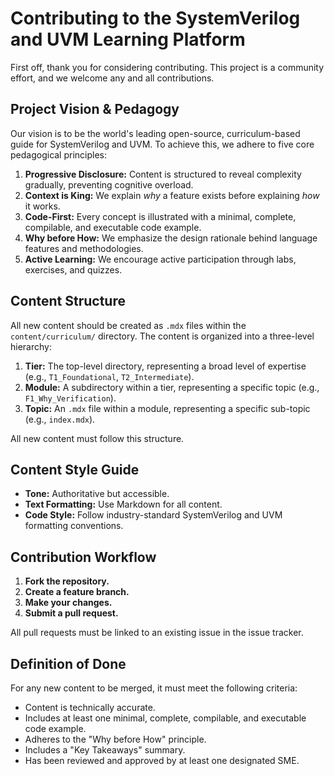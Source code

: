 # Contributing to the SystemVerilog and UVM Learning Platform

First off, thank you for considering contributing. This project is a community effort, and we welcome any and all contributions.

## Project Vision & Pedagogy

Our vision is to be the world's leading open-source, curriculum-based guide for SystemVerilog and UVM. To achieve this, we adhere to five core pedagogical principles:

1.  **Progressive Disclosure:** Content is structured to reveal complexity gradually, preventing cognitive overload.
2.  **Context is King:** We explain *why* a feature exists before explaining *how* it works.
3.  **Code-First:** Every concept is illustrated with a minimal, complete, compilable, and executable code example.
4.  **Why before How:** We emphasize the design rationale behind language features and methodologies.
5.  **Active Learning:** We encourage active participation through labs, exercises, and quizzes.

## Content Structure

All new content should be created as `.mdx` files within the `content/curriculum/` directory. The content is organized into a three-level hierarchy:

1.  **Tier:** The top-level directory, representing a broad level of expertise (e.g., `T1_Foundational`, `T2_Intermediate`).
2.  **Module:** A subdirectory within a tier, representing a specific topic (e.g., `F1_Why_Verification`).
3.  **Topic:** An `.mdx` file within a module, representing a specific sub-topic (e.g., `index.mdx`).

All new content must follow this structure.

## Content Style Guide

*   **Tone:** Authoritative but accessible.
*   **Text Formatting:** Use Markdown for all content.
*   **Code Style:** Follow industry-standard SystemVerilog and UVM formatting conventions.

## Contribution Workflow

1.  **Fork the repository.**
2.  **Create a feature branch.**
3.  **Make your changes.**
4.  **Submit a pull request.**

All pull requests must be linked to an existing issue in the issue tracker.

## Definition of Done

For any new content to be merged, it must meet the following criteria:

*   Content is technically accurate.
*   Includes at least one minimal, complete, compilable, and executable code example.
*   Adheres to the "Why before How" principle.
*   Includes a "Key Takeaways" summary.
*   Has been reviewed and approved by at least one designated SME.
